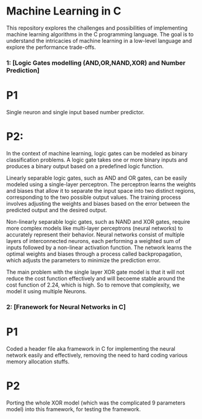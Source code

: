 # Machine Learning in C

This repository explores the challenges and possibilities of implementing machine learning algorithms in the C programming language. The goal is to understand the intricacies of machine learning in a low-level language and explore the performance trade-offs.

### 1: [Logic Gates modelling (AND,OR,NAND,XOR) and Number Prediction]

# P1 

Single neuron and single input based number predictor.

# P2: 

In the context of machine learning, logic gates can be modeled as binary classification problems. A logic gate takes one or more binary inputs and produces a binary output based on a predefined logic function.

Linearly separable logic gates, such as AND and OR gates, can be easily modeled using a single-layer perceptron. The perceptron learns the weights and biases that allow it to separate the input space into two distinct regions, corresponding to the two possible output values. The training process involves adjusting the weights and biases based on the error between the predicted output and the desired output.

Non-linearly separable logic gates, such as NAND and XOR gates, require more complex models like multi-layer perceptrons (neural networks) to accurately represent their behavior. Neural networks consist of multiple layers of interconnected neurons, each performing a weighted sum of inputs followed by a non-linear activation function. The network learns the optimal weights and biases through a process called backpropagation, which adjusts the parameters to minimize the prediction error.

The main problem with the single layer XOR gate model is that it will not reduce the cost function effectively and will becoeme stable around the cost function of 2.24, which is high. So to remove that complexity, we model it using multiple Neurons.


### 2: [Franework for Neural Networks in C]

# P1

Coded a header file aka framework in C for implementing the neural network easily and effectively, removing the need to hard coding various memory allocation stuffs.

# P2

Porting the whole XOR model (which was the complicated 9 parameters model) into this framework, for testing the framework.